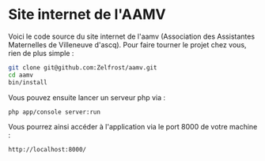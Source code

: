 Site internet de l'AAMV
=======================

Voici le code source du site internet de l'aamv (Association des Assistantes Maternelles de Villeneuve d'ascq).
Pour faire tourner le projet chez vous, rien de plus simple :

```bash
git clone git@github.com:Zelfrost/aamv.git
cd aamv
bin/install
```

Vous pouvez ensuite lancer un serveur php via :

```bash
php app/console server:run
```

Vous pourrez ainsi accéder à l'application via le port 8000 de votre machine :
```
http://localhost:8000/
```